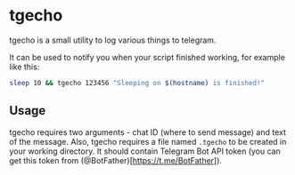 # tgecho
tgecho is a small utility to log various things to telegram.

It can be used to notify you when your script finished working, for example like this:
```bash
sleep 10 && tgecho 123456 "Sleeping on $(hostname) is finished!"
```

## Usage
tgecho requires two arguments - chat ID (where to send message) and text of the message.
Also, tgecho requires a file named `.tgecho` to be created in your working directory. It should contain Telegram Bot API token (you can get this token from (@BotFather)[https://t.me/BotFather]).
